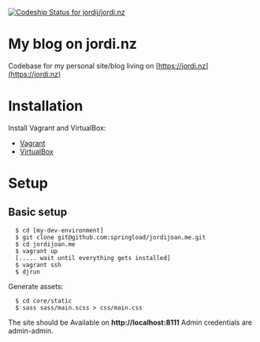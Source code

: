 [ ![Codeship Status for jordij/jordi.nz](https://codeship.com/projects/3f0d2bc0-829a-0133-5908-5a5099820553/status?branch=master)](https://codeship.com/projects/121639)

My blog on jordi.nz
=======================

Codebase for my personal site/blog living on [https://jordi.nz](https://jordi.nz)

# Installation

Install Vagrant and  VirtualBox:

* [Vagrant](http://www.vagrantup.com/downloads.html)
* [VirtualBox](https://www.virtualbox.org/wiki/Downloads)

# Setup

## Basic setup

```
  $ cd [my-dev-environment]
  $ git clone git@github.com:springload/jordijoan.me.git
  $ cd jordijoan.me
  $ vagrant up
  [..... wait until everything gets installed]
  $ vagrant ssh
  $ djrun
```
Generate assets:
```
  $ cd core/static
  $ sass sass/main.scss > css/main.css
```

The site should be Available on **http://localhost:8111** Admin credentials are admin-admin.
